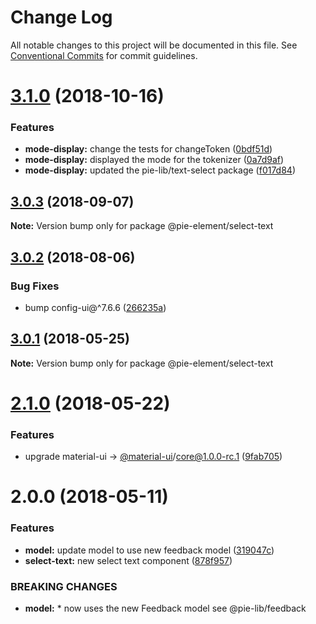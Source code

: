 # Change Log

All notable changes to this project will be documented in this file.
See [Conventional Commits](https://conventionalcommits.org) for commit guidelines.

<a name="3.1.0"></a>
# [3.1.0](https://github.com/pie-framework/pie-elements/compare/@pie-element/select-text@3.0.3...@pie-element/select-text@3.1.0) (2018-10-16)


### Features

* **mode-display:** change the tests for changeToken ([0bdf51d](https://github.com/pie-framework/pie-elements/commit/0bdf51d))
* **mode-display:** displayed the mode for the tokenizer ([0a7d9af](https://github.com/pie-framework/pie-elements/commit/0a7d9af))
* **mode-display:** updated the pie-lib/text-select package ([f017d84](https://github.com/pie-framework/pie-elements/commit/f017d84))





<a name="3.0.3"></a>
## [3.0.3](https://github.com/pie-framework/pie-elements/compare/@pie-element/select-text@3.0.2...@pie-element/select-text@3.0.3) (2018-09-07)




**Note:** Version bump only for package @pie-element/select-text

<a name="3.0.2"></a>
## [3.0.2](https://github.com/pie-framework/pie-elements/compare/@pie-element/select-text@3.0.1...@pie-element/select-text@3.0.2) (2018-08-06)


### Bug Fixes

* bump config-ui@^7.6.6 ([266235a](https://github.com/pie-framework/pie-elements/commit/266235a))




<a name="3.0.1"></a>
## [3.0.1](https://github.com/pie-framework/pie-elements/compare/@pie-element/select-text@2.1.0...@pie-element/select-text@3.0.1) (2018-05-25)




**Note:** Version bump only for package @pie-element/select-text

<a name="2.1.0"></a>
# [2.1.0](https://github.com/pie-framework/pie-elements/compare/@pie-element/select-text@2.0.0...@pie-element/select-text@2.1.0) (2018-05-22)


### Features

* upgrade material-ui -> [@material-ui](https://github.com/material-ui)/core@1.0.0-rc.1 ([9fab705](https://github.com/pie-framework/pie-elements/commit/9fab705))




<a name="2.0.0"></a>
# 2.0.0 (2018-05-11)


### Features

* **model:** update model to use new feedback model ([319047c](https://github.com/pie-framework/pie-elements/commit/319047c))
* **select-text:** new select text component ([878f957](https://github.com/pie-framework/pie-elements/commit/878f957))


### BREAKING CHANGES

* **model:** * now uses the new Feedback model see @pie-lib/feedback
